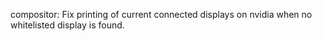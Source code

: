 compositor: Fix printing of current connected displays on nvidia when no whitelisted display is found.
